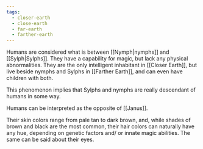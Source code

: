 ```yaml
---
tags:
  - closer-earth
  - close-earth
  - far-earth
  - farther-earth
---
```

Humans are considered what is between [[Nymph|nymphs]] and [[Sylph|Sylphs]]. They have a capability for magic, but lack any physical abnormalities. They are the only intelligent inhabitant in [[Closer Earth]], but live beside nymphs and Sylphs in [[Farther Earth]], and can even have children with both.

This phenomenon implies that Sylphs and nymphs are really descendant of humans in some way. 

Humans can be interpreted as the opposite of [[Janus]].

Their skin colors range from pale tan to dark brown, and, while shades of brown and black are the most common, their hair colors can naturally have any hue, depending on genetic factors and/ or innate magic abilities. The same can be said about their eyes.